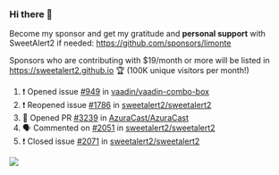 ### Hi there 👋

Become my sponsor and get my gratitude and **personal support** with SweetAlert2 if needed: https://github.com/sponsors/limonte

Sponsors who are contributing with $19/month or more will be listed in https://sweetalert2.github.io 🏆 (100K unique visitors per month!)

<!--START_SECTION:activity-->
1. ❗️ Opened issue [#949](https://github.com/vaadin/vaadin-combo-box/issues/949) in [vaadin/vaadin-combo-box](https://github.com/vaadin/vaadin-combo-box)
2. ❗️ Reopened issue [#1786](https://github.com/sweetalert2/sweetalert2/issues/1786) in [sweetalert2/sweetalert2](https://github.com/sweetalert2/sweetalert2)
3. 💪 Opened PR [#3239](https://github.com/AzuraCast/AzuraCast/pull/3239) in [AzuraCast/AzuraCast](https://github.com/AzuraCast/AzuraCast)
4. 🗣 Commented on [#2051](https://github.com/sweetalert2/sweetalert2/issues/2051) in [sweetalert2/sweetalert2](https://github.com/sweetalert2/sweetalert2)
5. ❗️ Closed issue [#2071](https://github.com/sweetalert2/sweetalert2/issues/2071) in [sweetalert2/sweetalert2](https://github.com/sweetalert2/sweetalert2)
<!--END_SECTION:activity-->

![](https://github-readme-stats.vercel.app/api?username=limonte&theme=vue&show_icons=true)
